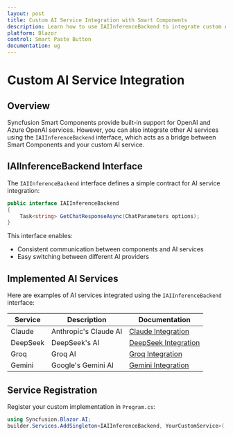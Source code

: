 ```yaml
---
layout: post
title: Custom AI Service Integration with Smart Components
description: Learn how to use IAIInferenceBackend to integrate custom AI services with Syncfusion Smart Components
platform: Blazor
control: Smart Paste Button
documentation: ug
---
```


# Custom AI Service Integration

## Overview

Syncfusion Smart Components provide built-in support for OpenAI and Azure OpenAI services. However, you can also integrate other AI services using the `IAIInferenceBackend` interface, which acts as a bridge between Smart Components and your custom AI service.


## IAIInferenceBackend Interface

The `IAIInferenceBackend` interface defines a simple contract for AI service integration:

```csharp
public interface IAIInferenceBackend
{
    Task<string> GetChatResponseAsync(ChatParameters options);
}
```

This interface enables:
- Consistent communication between components and AI services
- Easy switching between different AI providers


## Implemented AI Services

Here are examples of AI services integrated using the `IAIInferenceBackend` interface:

| Service | Description | Documentation |
|---------|-------------|---------------|
| Claude | Anthropic's Claude AI | [Claude Integration](claude-service) |
| DeepSeek | DeepSeek's AI | [DeepSeek Integration](deepseek-service) |
| Groq | Groq AI | [Groq Integration](groq-service) |
| Gemini | Google's Gemini AI | [Gemini Integration](gemini-service) |


## Service Registration

Register your custom implementation in `Program.cs`:

```csharp
using Syncfusion.Blazor.AI;
builder.Services.AddSingleton<IAIInferenceBackend, YourCustomService>();
```

